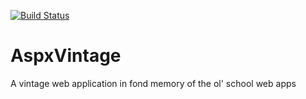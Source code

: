 [![Build Status](https://dev.azure.com/MyAzureOrganization/MyGithubProjects/_apis/build/status/chaitradangat.AspxVintage?branchName=master)](https://dev.azure.com/MyAzureOrganization/MyGithubProjects/_build/latest?definitionId=1&branchName=master)
# AspxVintage 
A vintage web application in fond memory of the ol' school web apps